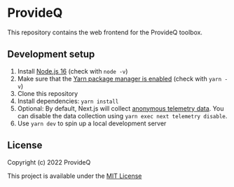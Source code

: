 # ProvideQ
This repository contains the web frontend for the ProvideQ toolbox. 

## Development setup
1. Install [Node.js 16](https://nodejs.org/) (check with `node -v`)
2. Make sure that the [Yarn package manager is enabled](https://yarnpkg.com/getting-started/install) (check with `yarn -v`)
3. Clone this repository
4. Install dependencies: `yarn install`
5. Optional:
   By default, Next.js will collect
   [anonymous telemetry data](https://nextjs.org/telemetry).
   You can disable the data collection using `yarn exec next telemetry disable`.
5. Use `yarn dev` to spin up a local development server

## License
Copyright (c) 2022 ProvideQ

This project is available under the [MIT License](./LICENSE)
